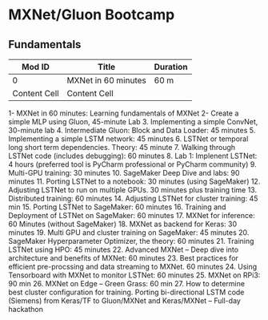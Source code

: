 # MXNet/Gluon Bootcamp

## Fundamentals
| Mod ID  | Title                                            | Duration |
| ------- | -------------------------------------------------|--------- |
| 0       | MXNet in 60 minutes                              | 60 m     |
| Content Cell  | Content Cell  |


1- MXNet in 60 minutes: Learning fundamentals of MXNet
2- Create a simple MLP using Gluon, 45-minute Lab
3.	Implementing a simple ConvNet, 30-minute lab
4.	Intermediate Gluon: Block and Data Loader: 45 minutes
5.	Implementing a simple LSTM network: 45 minutes
6.	LSTNet or temporal long short term dependencies. Theory: 45 minute
7.	Walking through LSTNet code (includes debugging): 60 minutes
8.	Lab 1: Implenent LSTNet: 4 hours (preferred tool is PyCharm professional or PyCharm community)
9.	Multi-GPU training: 30 minutes
10.	SageMaker Deep Dive and labs: 90 minutes
11.	Porting LSTNet to a notebook: 30 minutes (using SageMaker)
12.	Adjusting LSTNet to run on multiple GPUs. 30 minutes plus training time
13.	Distributed training: 60 minutes
14.	Adjusting LSTNet for cluster training: 45 min
15.	Porting LSTNet to SageMaker: 60 minutes
16.	Training and Deployment of LSTNet on SageMaker: 60 minutes
17.	MXNet for inference: 60 Minutes (without SageMaker)
18.	MXNet as backend for Keras: 30 minutes
19.	Multi GPU and cluster training on SageMaker: 45 minutes
20.	SageMaker Hyperparameter Optimizer, the theory: 60 minutes
21.	Training LSTNet using HPO: 45 minutes
22.	Advanced MXNet – Deep dive into architecture and benefits of MXNet: 60 minutes
23.	Best practices for efficient pre-procssing and data streaming to MXNet. 60 minutes
24.	Using Tensorboard with MXNet to monitor LSTNet: 60 minutes
25.	MXNet on RPi3: 90 min
26.	MXNet on Edge – Green Grass: 60 min
27.	How to determine best cluster configuration for training.
Porting bi-directional LSTM code (Siemens) from Keras/TF to Gluon/MXNet and Keras/MXNet – Full-day hackathon

